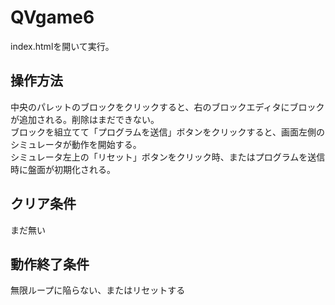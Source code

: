# QVgame6

index.htmlを開いて実行。

## 操作方法
中央のパレットのブロックをクリックすると、右のブロックエディタにブロックが追加される。削除はまだできない。<br>
ブロックを組立てて「プログラムを送信」ボタンをクリックすると、画面左側のシミュレータが動作を開始する。<br>
シミュレータ左上の「リセット」ボタンをクリック時、またはプログラムを送信時に盤面が初期化される。

## クリア条件
まだ無い

## 動作終了条件
無限ループに陥らない、またはリセットする
